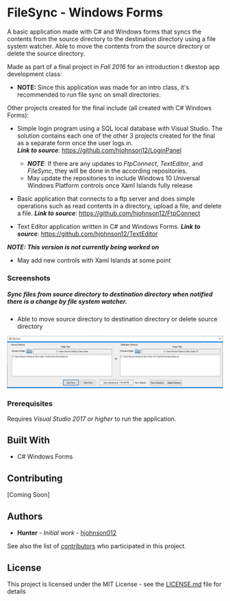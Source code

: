 # FileSync - Windows Forms

A basic application made with C# and Windows forms that syncs the contents from the source directory to the destination directory
using a file system watcher. Able to move the contents from the source directory or delete the source directory. 

Made as part of a final project in *Fall 2016* for an introduction t dkestop app development class:

  * **NOTE:** Since this application was made for an intro class, it's recommended to run file sync on small directories.

Other projects created for the final include (all created with C# Windows Forms):

* Simple login program using a SQL local database with Visual Studio. The solution contains each one of the other 3 projects created for the final as a separate form once the user logs in.  
***Link to source***: https://github.com/hjohnson12/LoginPanel
  * ***NOTE***: If there are any updates to *FtpConnect*, *TextEditor*, and *FileSync*, they will be done in the according repositories. 
  * May update the repositories to include Windows 10 Universal Windows Platform controls once Xaml Islands fully release

* Basic application that connects to a ftp server and does simple operations such as read contents in a directory, upload a file,
and delete a file. 
***Link to source***: https://github.com/hjohnson12/FtpConnect  

* Text Editor application written in C# and Windows Forms. 
***Link to source***: https://github.com/hjohnson12/TextEditor 

***NOTE: This version is not currently being worked on***
  * May add new controls with Xaml Islands at some point

### Screenshots

##### Sync files from source directory to destination directory when notified there is a change by file system watcher. 

* Able to move source directory to destination directory or delete source directory

![Image of Program](README_Images/AppEx1.png)


### Prerequisites

Requires *Visual Studio 2017 or higher* to run the application.

## Built With

* C# Windows Forms

## Contributing

[Coming Soon]

## Authors

* **Hunter** - *Initial work* - [hjohnson012](https://github.com/hjohnson012)

See also the list of [contributors](https://github.com/hjohnson12/FileSync/graphs/contributors) who participated in this project.

## License

This project is licensed under the MIT License - see the [LICENSE.md](LICENSE.md) file for details
